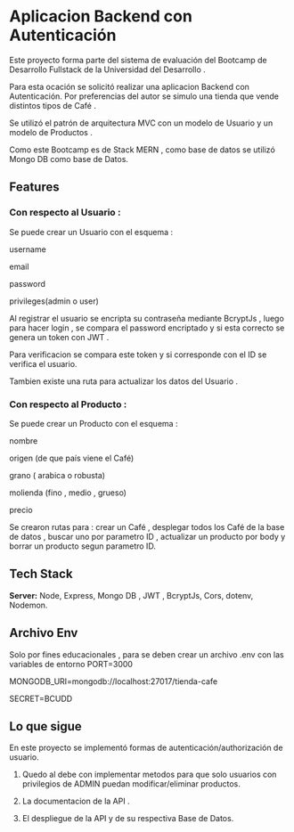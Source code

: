 
# Aplicacion Backend con Autenticación 

Este proyecto forma parte del sistema de evaluación del Bootcamp de Desarrollo Fullstack de la Universidad del Desarrollo . 

Para esta ocación se solicitó realizar una aplicacion Backend con Autenticación. Por preferencias del autor se simulo una tienda que vende distintos tipos de Café . 

Se utilizó el patrón de arquitectura MVC con un modelo de Usuario y un modelo de Productos . 

Como este Bootcamp es de Stack MERN , como base de datos se utilizó Mongo DB como base de Datos. 







## Features


### Con respecto al Usuario : 

Se puede crear un Usuario con el esquema : 

username 

email

password

privileges(admin o user)

Al registrar el usuario se encripta su contraseña mediante BcryptJs , luego para hacer login , se compara el password encriptado y si esta correcto se genera un token con JWT . 

Para verificacion se compara este token y si corresponde con el ID se verifica el usuario. 

Tambien existe una ruta para actualizar los datos del Usuario .

### Con respecto al Producto :

Se puede crear un Producto con el esquema : 

nombre 

origen (de que país viene el Café)

grano ( arabica o robusta)

molienda (fino , medio , grueso)

precio 


Se crearon rutas para : crear un Café , desplegar todos los Café de la base de datos , buscar uno por parametro ID , actualizar un producto por body y borrar un producto segun parametro ID.



## Tech Stack

**Server:** Node, Express, Mongo DB , JWT , BcryptJs, Cors, dotenv, Nodemon. 


## Archivo Env 

Solo por fines educacionales , para se deben crear un archivo .env con las variables de entorno 
PORT=3000

MONGODB_URI=mongodb://localhost:27017/tienda-cafe

SECRET=BCUDD



## Lo que sigue 

En este proyecto se implementó formas de autenticación/authorización de usuario. 


1) Quedo al debe con implementar metodos para que solo usuarios con privilegios de ADMIN puedan modificar/eliminar productos. 

2) La documentacion de la API . 

3) El despliegue de la API y de su respectiva Base de Datos. 

